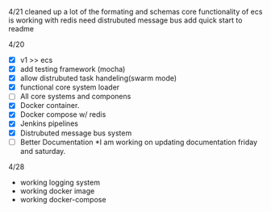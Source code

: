 
4/21 
cleaned up a lot of the formating and schemas
core functionality of ecs is working with redis
need distrubuted message bus
add quick start to readme


4/20 
- [x] v1 >> ecs
- [x] add testing framework (mocha)
- [x] allow distrubuted task handeling(swarm mode)
- [x] functional core system loader
- [ ] All core systems and componens 
- [x] Docker container. 
- [x] Docker compose w/ redis
- [x] Jenkins pipelines 
- [x] Distrubuted message bus system 
- [ ] Better Documentation *I am working on updating documentation friday and saturday.

4/28
- working logging system
- working docker image
- working docker-compose
